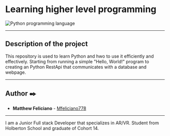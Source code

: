 # Learning higher level programming

![Python programming language](https://c4.wallpaperflare.com/wallpaper/645/96/47/python-programming-programming-programming-language-code-hd-wallpaper-preview.jpg)
___

## Description of the project

This repository is used to learn Python and hwo to use it efficiently and effectively. Starting from running a simple "Hello, World!" program to creating an Python RestApi that communicates with a database and webpage.

___

## Author :black_nib:
* **Matthew Feliciano** - [Mfeliciano778](https://github.com/Mfeliciano778)
___
I am a Junior Full stack Developer that specializes in AR/VR. Student from Holberton School and graduate of Cohort 14.
